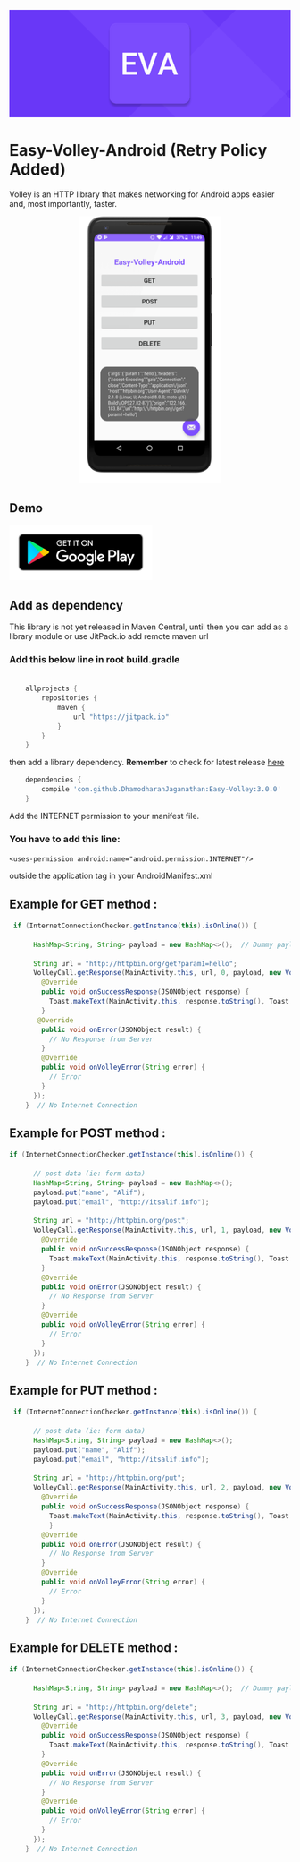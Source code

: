 <p align="center">
  <img src="https://raw.githubusercontent.com/DhamodharanJaganathan/Easy-Volley/master/Screenshots/android_banner.png">


# Easy-Volley-Android (Retry Policy Added)

Volley is an HTTP library that makes networking for Android apps easier and, most importantly, faster.

<p align="center">
  <img src="https://raw.githubusercontent.com/DhamodharanJaganathan/Easy-Volley/master/Screenshots/normal.png" width="256" >
 
</p>

## Demo

[<img src="https://raw.githubusercontent.com/DhamodharanJaganathan/Easy-Volley/master/Screenshots/google-play-badge.png" width="256" >](https://play.google.com/store/apps/details?id=com.dhamodharan.easyvolleyexample)

## Add as dependency
This library is not yet released in Maven Central, until then you can add as a library module or use JitPack.io add remote maven url

### Add this below line in root build.gradle

```groovy

    allprojects {
        repositories {
            maven {
                url "https://jitpack.io"
            }
        }
    }
```
    
then add a library dependency. **Remember** to check for latest release [here](https://github.com/DhamodharanJaganathan/Easy-Volley/releases) 
                             
```groovy
    dependencies {
        compile 'com.github.DhamodharanJaganathan:Easy-Volley:3.0.0'
    }
```

Add the INTERNET permission to your manifest file.

### You have to add this line:

```<uses-permission android:name="android.permission.INTERNET"/> ```

outside the application tag in your AndroidManifest.xml



## Example for GET method :

```java
 if (InternetConnectionChecker.getInstance(this).isOnline()) {

      HashMap<String, String> payload = new HashMap<>();  // Dummy payload

      String url = "http://httpbin.org/get?param1=hello";
      VolleyCall.getResponse(MainActivity.this, url, 0, payload, new VolleyCallback() {
        @Override
        public void onSuccessResponse(JSONObject response) {
          Toast.makeText(MainActivity.this, response.toString(), Toast.LENGTH_SHORT).show();
        }
       @Override
        public void onError(JSONObject result) {
          // No Response from Server
        }
        @Override
        public void onVolleyError(String error) {
          // Error
        }
      });
    }  // No Internet Connection
```

## Example for POST method :    

```java
if (InternetConnectionChecker.getInstance(this).isOnline()) {

      // post data (ie: form data)
      HashMap<String, String> payload = new HashMap<>();
      payload.put("name", "Alif");
      payload.put("email", "http://itsalif.info");

      String url = "http://httpbin.org/post";
      VolleyCall.getResponse(MainActivity.this, url, 1, payload, new VolleyCallback() {
        @Override
        public void onSuccessResponse(JSONObject response) {
          Toast.makeText(MainActivity.this, response.toString(), Toast.LENGTH_SHORT).show();
        }
        @Override
        public void onError(JSONObject result) {
          // No Response from Server
        }
        @Override
        public void onVolleyError(String error) {
          // Error
        }
      });
    }  // No Internet Connection
```

## Example for PUT method : 

```java
 if (InternetConnectionChecker.getInstance(this).isOnline()) {

      // post data (ie: form data)
      HashMap<String, String> payload = new HashMap<>();
      payload.put("name", "Alif");
      payload.put("email", "http://itsalif.info");

      String url = "http://httpbin.org/put";
      VolleyCall.getResponse(MainActivity.this, url, 2, payload, new VolleyCallback() {
        @Override
        public void onSuccessResponse(JSONObject response) {
          Toast.makeText(MainActivity.this, response.toString(), Toast.LENGTH_SHORT).show();
          }
        @Override
        public void onError(JSONObject result) {
          // No Response from Server
        }
        @Override
        public void onVolleyError(String error) {
          // Error
        }
      });
    }  // No Internet Connection
```

## Example for DELETE method :

```java
if (InternetConnectionChecker.getInstance(this).isOnline()) {

      HashMap<String, String> payload = new HashMap<>();  // Dummy payload

      String url = "http://httpbin.org/delete";
      VolleyCall.getResponse(MainActivity.this, url, 3, payload, new VolleyCallback() {
        @Override
        public void onSuccessResponse(JSONObject response) {
          Toast.makeText(MainActivity.this, response.toString(), Toast.LENGTH_SHORT).show();
        }
        @Override
        public void onError(JSONObject result) {
          // No Response from Server
        }
        @Override
        public void onVolleyError(String error) {
          // Error
        }
      });
    }  // No Internet Connection
```



